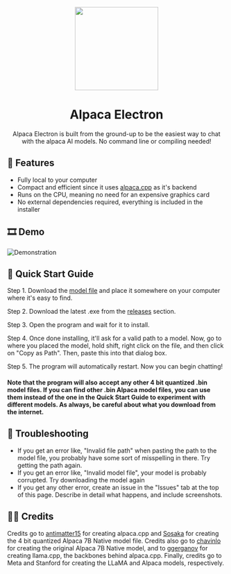 <p align="center"><img src="https://raw.githubusercontent.com/ItsPi3141/alpaca-electron/main/icon/alpaca-chat-logo.png?raw=true" height=192></p>
<h1 align="center">
  Alpaca Electron
</h1>
<p align="center">Alpaca Electron is built from the ground-up to be the easiest way to chat with the alpaca AI models. No command line or compiling needed!</p>

## 📃 Features

-   Fully local to your computer
-   Compact and efficient since it uses [alpaca.cpp](https://github.com/antimatter15/alpaca.cpp) as it's backend
-   Runs on the CPU, meaning no need for an expensive graphics card
-   No external dependencies required, everything is included in the installer

## 🎞 Demo

![Demonstration](https://github.com/ItsPi3141/alpaca-electron/raw/main/demo.gif)

## 🚀 Quick Start Guide

Step 1. Download the [model file](https://huggingface.co/Sosaka/Alpaca-native-4bit-ggml/blob/main/ggml-alpaca-7b-q4.bin) and place it somewhere on your computer where it's easy to find.

Step 2. Download the latest .exe from the [releases](https://github.com/ItsPi3141/alpaca-electron/releases) section.

Step 3. Open the program and wait for it to install.

Step 4. Once done installing, it'll ask for a valid path to a model. Now, go to where you placed the model, hold shift, right click on the file, and then click on "Copy as Path". Then, paste this into that dialog box.

Step 5. The program will automatically restart. Now you can begin chatting!

#### Note that the program will also accept any other 4 bit quantized .bin model files. If you can find other .bin Alpaca model files, you can use them instead of the one in the Quick Start Guide to experiment with different models. As always, be careful about what you download from the internet.

## 🔧 Troubleshooting

-   If you get an error like, "Invalid file path" when pasting the path to the model file, you probably have some sort of misspelling in there. Try getting the path again.
-   If you get an error like, "Invalid model file", your model is probably corrupted. Try downloading the model again
-   If you get any other error, create an issue in the "Issues" tab at the top of this page. Describe in detail what happens, and include screenshots.

## 👨‍💻 Credits

Credits go to [antimatter15](https://github.com/antimatter15/alpaca.cpp) for creating alpaca.cpp and [Sosaka](https://huggingface.co/Sosaka/Alpaca-native-4bit-ggml) for creating the 4 bit quantized Alpaca 7B Native model file. Credits also go to [chavinlo](https://huggingface.co/chavinlo/alpaca-native) for creating the original Alpaca 7B Native model, and to [ggerganov](https://github.com/ggerganov/llama.cpp) for creating llama.cpp, the backbones behind alpaca.cpp. Finally, credits go to Meta and Stanford for creating the LLaMA and Alpaca models, respectively.
